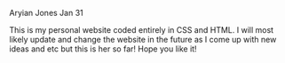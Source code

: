 Aryian Jones
Jan 31

This is my personal website coded entirely in CSS and HTML. I will most likely update and change the website in the future as 
I come up with new ideas and etc but this is her so far! Hope you like it!
